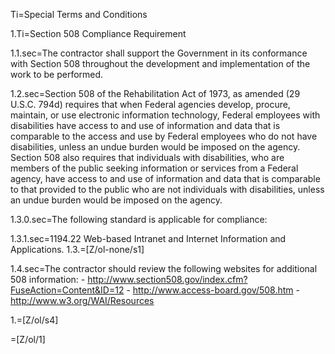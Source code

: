 Ti=Special Terms and Conditions

1.Ti=Section 508 Compliance Requirement

1.1.sec=The contractor shall support the Government in its conformance with Section 508 throughout the development and implementation of the work to be performed.

1.2.sec=Section 508 of the Rehabilitation Act of 1973, as amended (29 U.S.C. 794d) requires that when Federal agencies develop, procure, maintain, or use electronic information technology, Federal employees with disabilities have access to and use of information and data that is comparable to the access and use by Federal employees who do not have disabilities, unless an undue burden would be imposed on the agency. Section 508 also requires that individuals with disabilities, who are members of the public seeking information or services from a Federal agency, have access to and use of information and data that is comparable to that provided to the public who are not individuals with disabilities, unless an undue burden would be imposed on the agency.

1.3.0.sec=The following standard is applicable for compliance:

1.3.1.sec=1194.22 Web-based Intranet and Internet Information and Applications.
1.3.=[Z/ol-none/s1]

1.4.sec=The contractor should review the following websites for additional 508 information: - http://www.section508.gov/index.cfm?FuseAction=Content&ID=12 - http://www.access-board.gov/508.htm - http://www.w3.org/WAI/Resources

1.=[Z/ol/s4]

=[Z/ol/1]
